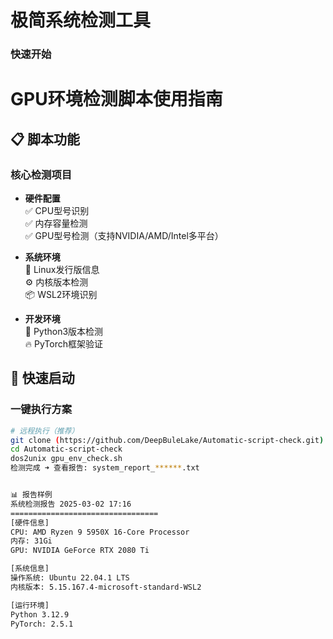 # 极简系统检测工具

### 快速开始

# GPU环境检测脚本使用指南

## 📋 脚本功能
### 核心检测项目
- **硬件配置**  
  ✅ CPU型号识别  
  ✅ 内存容量检测  
  ✅ GPU型号检测（支持NVIDIA/AMD/Intel多平台）

- **系统环境**  
  🐧 Linux发行版信息  
  ⚙️ 内核版本检测  
  📦 WSL2环境识别

- **开发环境**  
  🐍 Python3版本检测  
  🔥 PyTorch框架验证

## 🚀 快速启动
### 一键执行方案
```bash
# 远程执行（推荐）
git clone (https://github.com/DeepBuleLake/Automatic-script-check.git)
cd Automatic-script-check
dos2unix gpu_env_check.sh
检测完成 ➜ 查看报告: system_report_******.txt


📊 报告样例
系统检测报告 2025-03-02 17:16
=================================
[硬件信息]
CPU: AMD Ryzen 9 5950X 16-Core Processor
内存: 31Gi
GPU: NVIDIA GeForce RTX 2080 Ti

[系统信息]
操作系统: Ubuntu 22.04.1 LTS
内核版本: 5.15.167.4-microsoft-standard-WSL2

[运行环境]
Python 3.12.9
PyTorch: 2.5.1
